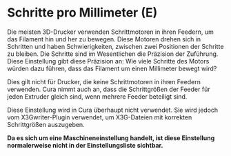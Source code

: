 Schritte pro Millimeter (E)
====
Die meisten 3D-Drucker verwenden Schrittmotoren in ihren Feedern, um das Filament hin und her zu bewegen. Diese Motoren drehen sich in Schritten und haben Schwierigkeiten, zwischen zwei Positionen der Schritte zu bleiben. Die Schritte sind im Wesentlichen die Präzision der Zuführung. Diese Einstellung gibt diese Präzision an: Wie viele Schritte des Motors würden dazu führen, dass das Filament um einen Millimeter bewegt wird?

Dies gilt nicht für Drucker, die keine Schrittmotoren in ihren Feedern verwenden. Cura nimmt auch an, dass die Schrittgrößen der Feeder für jeden Extruder gleich sind, wenn mehrere Feeder beteiligt sind.

Diese Einstellung wird in Cura überhaupt nicht verwendet. Sie wird jedoch vom X3Gwriter-Plugin verwendet, um X3G-Dateien mit korrekten Schrittgrößen auszugeben.

**Da es sich um eine Maschineneinstellung handelt, ist diese Einstellung normalerweise nicht in der Einstellungsliste sichtbar.**